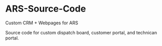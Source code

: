 # ARS-Source-Code
Custom CRM + Webpages for ARS

Source code for custom dispatch board, customer portal, and technican portal.
